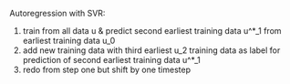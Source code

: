 Autoregression with SVR:
1. train from all data u & predict second earliest training data u^*_1 from earliest training data u_0
2. add new training data with third earliest u_2 training data as label for prediction of second earliest training data u^*_1
3. redo from step one but shift by one timestep